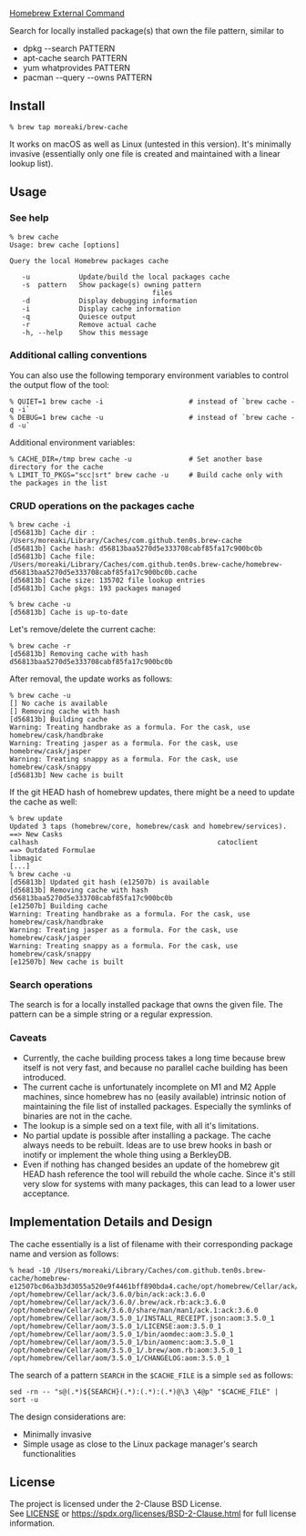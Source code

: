 [Homebrew External Command](https://docs.brew.sh/External-Commands)

Search for locally installed package(s) that own the file pattern, similar to

* dpkg --search PATTERN
* apt-cache search PATTERN
* yum whatprovides PATTERN
* pacman --query --owns PATTERN

## Install

```
% brew tap moreaki/brew-cache
```

It works on macOS as well as Linux (untested in this version). It's minimally invasive 
(essentially only one file is created and maintained with a linear lookup list).

## Usage

### See help

```
% brew cache
Usage: brew cache [options]

Query the local Homebrew packages cache

   -u            Update/build the local packages cache
   -s  pattern   Show package(s) owning pattern
                                   files
   -d            Display debugging information
   -i            Display cache information
   -q            Quiesce output
   -r            Remove actual cache
   -h, --help    Show this message
```

### Additional calling conventions

You can also use the following temporary environment variables to control the output flow of the tool:
```
% QUIET=1 brew cache -i                     # instead of `brew cache -q -i` 
% DEBUG=1 brew cache -u                     # instead of `brew cache -d -u`
```

Additional environment variables:
```
% CACHE_DIR=/tmp brew cache -u              # Set another base directory for the cache
% LIMIT_TO_PKGS="scc|srt" brew cache -u     # Build cache only with the packages in the list
```

### CRUD operations on the packages cache

```
% brew cache -i
[d56813b] Cache dir : /Users/moreaki/Library/Caches/com.github.ten0s.brew-cache
[d56813b] Cache hash: d56813baa5270d5e333708cabf85fa17c900bc0b
[d56813b] Cache file: /Users/moreaki/Library/Caches/com.github.ten0s.brew-cache/homebrew-d56813baa5270d5e333708cabf85fa17c900bc0b.cache
[d56813b] Cache size: 135702 file lookup entries
[d56813b] Cache pkgs: 193 packages managed
```

```
% brew cache -u
[d56813b] Cache is up-to-date
```

Let's remove/delete the current cache:
```
% brew cache -r
[d56813b] Removing cache with hash d56813baa5270d5e333708cabf85fa17c900bc0b
```

After removal, the update works as follows:
```
% brew cache -u
[] No cache is available
[] Removing cache with hash
[d56813b] Building cache
Warning: Treating handbrake as a formula. For the cask, use homebrew/cask/handbrake
Warning: Treating jasper as a formula. For the cask, use homebrew/cask/jasper
Warning: Treating snappy as a formula. For the cask, use homebrew/cask/snappy
[d56813b] New cache is built
```

If the git HEAD hash of homebrew updates, there might be a need to update the cache as well:
```
% brew update
Updated 3 taps (homebrew/core, homebrew/cask and homebrew/services).
==> New Casks
calhash                                            catoclient
==> Outdated Formulae
libmagic
[...]
% brew cache -u
[d56813b] Updated git hash (e12507b) is available
[d56813b] Removing cache with hash d56813baa5270d5e333708cabf85fa17c900bc0b
[e12507b] Building cache
Warning: Treating handbrake as a formula. For the cask, use homebrew/cask/handbrake
Warning: Treating jasper as a formula. For the cask, use homebrew/cask/jasper
Warning: Treating snappy as a formula. For the cask, use homebrew/cask/snappy
[e12507b] New cache is built
```

### Search operations

The search is for a locally installed package that owns the given file. The pattern can 
be a simple string or a regular expression.

### Caveats

- Currently, the cache building process takes a long time because brew itself is not 
  very fast, and because no parallel cache building has been introduced.
- The current cache is unfortunately incomplete on M1 and M2 Apple machines, 
  since homebrew has no (easily available) intrinsic notion of maintaining the file 
  list of installed packages. Especially the symlinks of binaries are not in the cache.
- The lookup is a simple sed on a text file, with all it's limitations.
- No partial update is possible after installing a package. The cache always needs to 
  be rebuilt. Ideas are to use brew hooks in bash or inotify or implement the whole thing
  using a BerkleyDB.
- Even if nothing has changed besides an update of the homebrew git HEAD hash reference
  the tool will rebuild the whole cache. Since it's still very slow for systems with many
  packages, this can lead to a lower user acceptance.

## Implementation Details and Design

The cache essentially is a list of filename with their corresponding package name and 
version as follows:
```
% head -10 /Users/moreaki/Library/Caches/com.github.ten0s.brew-cache/homebrew-e12507bc06a3b3d3055a520e9f4461bff890bda4.cache/opt/homebrew/Cellar/ack/3.6.0/INSTALL_RECEIPT.json:ack:3.6.0
/opt/homebrew/Cellar/ack/3.6.0/bin/ack:ack:3.6.0
/opt/homebrew/Cellar/ack/3.6.0/.brew/ack.rb:ack:3.6.0
/opt/homebrew/Cellar/ack/3.6.0/share/man/man1/ack.1:ack:3.6.0
/opt/homebrew/Cellar/aom/3.5.0_1/INSTALL_RECEIPT.json:aom:3.5.0_1
/opt/homebrew/Cellar/aom/3.5.0_1/LICENSE:aom:3.5.0_1
/opt/homebrew/Cellar/aom/3.5.0_1/bin/aomdec:aom:3.5.0_1
/opt/homebrew/Cellar/aom/3.5.0_1/bin/aomenc:aom:3.5.0_1
/opt/homebrew/Cellar/aom/3.5.0_1/.brew/aom.rb:aom:3.5.0_1
/opt/homebrew/Cellar/aom/3.5.0_1/CHANGELOG:aom:3.5.0_1
```

The search of a pattern `SEARCH` in the `$CACHE_FILE` is a simple `sed` as follows:
```
sed -rn -- "s@(.*)${SEARCH}(.*):(.*):(.*)@\3 \4@p" "$CACHE_FILE" | sort -u
```

The design considerations are:

- Minimally invasive
- Simple usage as close to the Linux package manager's search functionalities

## License

The project is licensed under the 2-Clause BSD License.<br>
See [LICENSE](LICENSE) or
https://spdx.org/licenses/BSD-2-Clause.html
for full license information.
